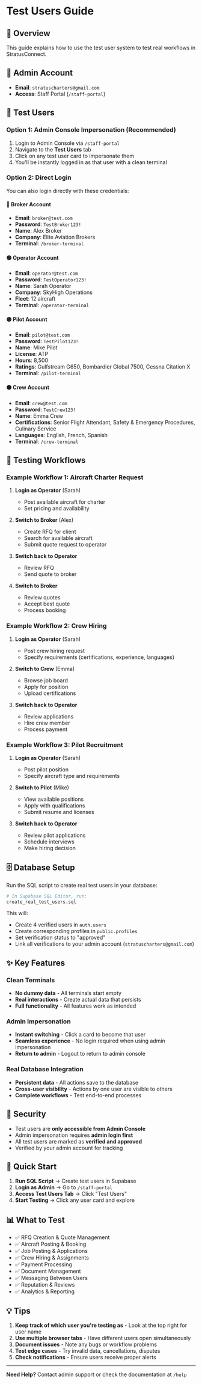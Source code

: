 # Test Users Guide

## 🎯 Overview

This guide explains how to use the test user system to test real workflows in StratusConnect.

## 👤 Admin Account

- **Email**: `stratuscharters@gmail.com`
- **Access**: Staff Portal (`/staff-portal`)

## 🧪 Test Users

### Option 1: Admin Console Impersonation (Recommended)

1. Login to Admin Console via `/staff-portal`
2. Navigate to the **Test Users** tab
3. Click on any test user card to impersonate them
4. You'll be instantly logged in as that user with a clean terminal

### Option 2: Direct Login

You can also login directly with these credentials:

#### 🔵 Broker Account
- **Email**: `broker@test.com`
- **Password**: `TestBroker123!`
- **Name**: Alex Broker
- **Company**: Elite Aviation Brokers
- **Terminal**: `/broker-terminal`

#### 🟢 Operator Account
- **Email**: `operator@test.com`
- **Password**: `TestOperator123!`
- **Name**: Sarah Operator
- **Company**: SkyHigh Operations
- **Fleet**: 12 aircraft
- **Terminal**: `/operator-terminal`

#### 🟣 Pilot Account
- **Email**: `pilot@test.com`
- **Password**: `TestPilot123!`
- **Name**: Mike Pilot
- **License**: ATP
- **Hours**: 8,500
- **Ratings**: Gulfstream G650, Bombardier Global 7500, Cessna Citation X
- **Terminal**: `/pilot-terminal`

#### 🟠 Crew Account
- **Email**: `crew@test.com`
- **Password**: `TestCrew123!`
- **Name**: Emma Crew
- **Certifications**: Senior Flight Attendant, Safety & Emergency Procedures, Culinary Service
- **Languages**: English, French, Spanish
- **Terminal**: `/crew-terminal`

## 🔄 Testing Workflows

### Example Workflow 1: Aircraft Charter Request

1. **Login as Operator** (Sarah)
   - Post available aircraft for charter
   - Set pricing and availability

2. **Switch to Broker** (Alex)
   - Create RFQ for client
   - Search for available aircraft
   - Submit quote request to operator

3. **Switch back to Operator**
   - Review RFQ
   - Send quote to broker

4. **Switch to Broker**
   - Review quotes
   - Accept best quote
   - Process booking

### Example Workflow 2: Crew Hiring

1. **Login as Operator** (Sarah)
   - Post crew hiring request
   - Specify requirements (certifications, experience, languages)

2. **Switch to Crew** (Emma)
   - Browse job board
   - Apply for position
   - Upload certifications

3. **Switch back to Operator**
   - Review applications
   - Hire crew member
   - Process payment

### Example Workflow 3: Pilot Recruitment

1. **Login as Operator** (Sarah)
   - Post pilot position
   - Specify aircraft type and requirements

2. **Switch to Pilot** (Mike)
   - View available positions
   - Apply with qualifications
   - Submit resume and licenses

3. **Switch back to Operator**
   - Review pilot applications
   - Schedule interviews
   - Make hiring decision

## 🗄️ Database Setup

Run the SQL script to create real test users in your database:

```bash
# In Supabase SQL Editor, run:
create_real_test_users.sql
```

This will:
- Create 4 verified users in `auth.users`
- Create corresponding profiles in `public.profiles`
- Set verification status to "approved"
- Link all verifications to your admin account (`stratuscharters@gmail.com`)

## ✨ Key Features

### Clean Terminals
- **No dummy data** - All terminals start empty
- **Real interactions** - Create actual data that persists
- **Full functionality** - All features work as intended

### Admin Impersonation
- **Instant switching** - Click a card to become that user
- **Seamless experience** - No login required when using admin impersonation
- **Return to admin** - Logout to return to admin console

### Real Database Integration
- **Persistent data** - All actions save to the database
- **Cross-user visibility** - Actions by one user are visible to others
- **Complete workflows** - Test end-to-end processes

## 🔐 Security

- Test users are **only accessible from Admin Console**
- Admin impersonation requires **admin login first**
- All test users are marked as **verified and approved**
- Verified by your admin account for tracking

## 🚀 Quick Start

1. **Run SQL Script** → Create test users in Supabase
2. **Login as Admin** → Go to `/staff-portal`
3. **Access Test Users Tab** → Click "Test Users"
4. **Start Testing** → Click any user card and explore

## 📊 What to Test

- ✅ RFQ Creation & Quote Management
- ✅ Aircraft Posting & Booking
- ✅ Job Posting & Applications
- ✅ Crew Hiring & Assignments
- ✅ Payment Processing
- ✅ Document Management
- ✅ Messaging Between Users
- ✅ Reputation & Reviews
- ✅ Analytics & Reporting

## 💡 Tips

1. **Keep track of which user you're testing as** - Look at the top right for user name
2. **Use multiple browser tabs** - Have different users open simultaneously
3. **Document issues** - Note any bugs or workflow problems
4. **Test edge cases** - Try invalid data, cancellations, disputes
5. **Check notifications** - Ensure users receive proper alerts

---

**Need Help?** Contact admin support or check the documentation at `/help`



